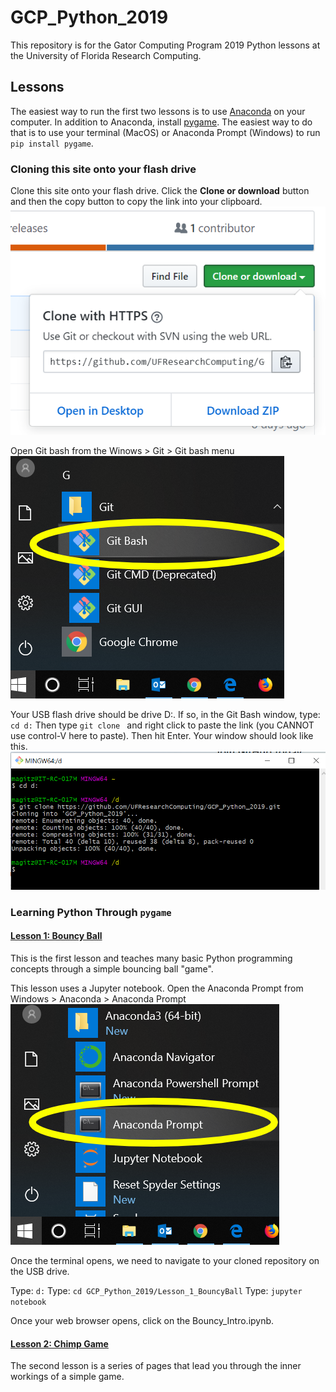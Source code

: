 # GCP_Python_2019

This repository is for the Gator Computing Program 2019 Python lessons at the University of Florida Research Computing.

## Lessons

The easiest way to run the first two lessons is to use [Anaconda](https://www.anaconda.com/) on your computer. In addition to Anaconda, install [pygame](https://www.pygame.org/). The easiest way to do that is to use your terminal (MacOS) or Anaconda Prompt (Windows) to run `pip install pygame`.

### Cloning this site onto your flash drive

Clone this site onto your flash drive. Click the **Clone or download** button and then the copy button to copy the link into your clipboard. ![Git Clone image](assets\notebook_images\Git_clone.png)

Open Git bash from the Winows > Git > Git bash menu ![Opening Git Bash](assets\notebook_images\Git_Bash_Launch.png)

Your USB flash drive should be drive D:. If so, in the Git Bash window, type: `cd d:`
Then type `git clone ` and right click to paste the link (you CANNOT use control-V here to paste).
Then hit Enter. Your window should look like this.
![Git bash clone screenshot](assets\notebook_images\Git_Bash_Clone.png)


### Learning Python Through `pygame`

#### [Lesson 1: Bouncy Ball](Lesson_1_BouncyBall/Bouncy_Intro.ipynb) 
This is the first lesson and teaches many basic Python programming concepts through a simple bouncing ball "game". 

This lesson uses a Jupyter notebook. Open the Anaconda Prompt from Windows > Anaconda > Anaconda Prompt
![Launch Anaconda Prompt](assets\notebook_images\Anaconda_Prompt_Launch.png)

Once the terminal opens, we need to navigate to your cloned repository on the USB drive.

Type: `d:`
Type: `cd GCP_Python_2019/Lesson_1_BouncyBall`
Type: `jupyter notebook`

Once your web browser opens, click on the Bouncy_Intro.ipynb.

#### [Lesson 2: Chimp Game](Lesson_2_Chimp\chimp.py) 
The second lesson is a series of pages that lead you through the inner workings of a simple game.

